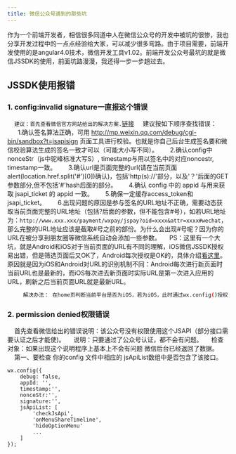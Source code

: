 ```yaml
---
title: 微信公众号遇到的那些坑
---
```

作为一个前端开发者，相信很多同道中人在微信公众号的开发中被坑的很惨，我也分享开发过程中的一点点经验给大家，可以减少很多弯路。由于项目需要，前端开发使用的是angular4.0技术，微信开发工具v1.02。前端开发公众号最坑的就是微信JSSDK的使用，前面坑路漫漫，我还得一步一步趟过去。

## JSSDK使用报错

### 1. config:invalid signature一直报这个错误
&nbsp;&nbsp;&nbsp;&nbsp;`建议：首先查看微信官方网站给出的解决方案.`[链接](http://mp.weixin.qq.com/wiki/7/aaa137b55fb2e0456bf8dd9148dd613f.html)
&nbsp;&nbsp;&nbsp;&nbsp;建议按如下顺序查找错误：
&nbsp;&nbsp;&nbsp;&nbsp;&nbsp;&nbsp;1.确认签名算法正确，可用 http://mp.weixin.qq.com/debug/cgi-bin/sandbox?t=jsapisign 页面工具进行校验。也就是你自己后台生成签名要和微信校验算法生成的签名一致才可以（可能大小写不同）。
&nbsp;&nbsp;&nbsp;&nbsp;&nbsp;&nbsp;2.确认config中nonceStr（js中驼峰标准大写S）, timestamp与用以签名中的对应noncestr, timestamp一致。
  &nbsp;&nbsp;&nbsp;&nbsp;&nbsp;&nbsp;3.确认url是页面完整的url(请在当前页面alert(location.href.split('#')[0])确认)，包括'http(s)://'部分，以及'？'后面的GET参数部分,但不包括'#'hash后面的部分。
  &nbsp;&nbsp;&nbsp;&nbsp;&nbsp;&nbsp;4.确认 config 中的 appid 与用来获取 jsapi_ticket 的 appid 一致。
  &nbsp;&nbsp;&nbsp;&nbsp;&nbsp;&nbsp;5.确保一定缓存access_token和jsapi_ticket。
&nbsp;&nbsp;&nbsp;&nbsp;&nbsp;&nbsp;6.出现问题的原因是参与签名的URL地址不正确，需要动态获取当前页面完整的URL地址（包括?后面的参数，但不能包含#号），如若URL地址为：`http://www.xxx.xxx/payment/wxpay/jspay?oid=xxxx&attr=xxxx#wechat`，那么完整的URL地址应该是截取#号之前的部份。为什么会出现#号呢？因为你的URL在被分享到朋友圈等微信系统自动会添加一些参数。
&nbsp;&nbsp;&nbsp;&nbsp;PS：这里有一个大坑，就是Android和iOS对于当前页面的URL有不同的理解，iOS微信JSSDK授权易出错，但是筛选页面后又OK了，Android每次授权是OK的，具体介绍[看这里](https://gitissue.com/issues/5ab609afefbdd46ca4725b98)。原因就是因为iOS和Android对URL的识别机制不同：Android每次进行新页面时当前URL也是最新的，而iOS每次进去新页面时实际URL是第一次进入应用的URL，刷新之后当前页面URL就是最新URL。
``` bash
     解决办法： 在home页判断当前平台是否为iOS，若为iOS，此时通过wx.config()授权，获取直接通过window.location.href链接跳转来改变当前页面URL
```

### 2. permission denied权限错误
&nbsp;&nbsp;&nbsp;&nbsp;首先查看微信给出的错误说明：该公众号没有权限使用这个JSAPI（部分接口需要认证之后才能使)。
&nbsp;&nbsp;&nbsp;&nbsp;说明：只要通过了公众号认证，都不会有问题。
&nbsp;&nbsp;&nbsp;&nbsp;检查对象：如果出现这个说明程序上基本上不会有问题 微信后台已经返回了数据。
&nbsp;&nbsp;&nbsp;&nbsp;第一、要检查 你的config 文件中相应的 jsApiList数组中是否包含了该接口。
```
wx.config({
    debug: false,
    appId: '',
	timestamp:'',
	nonceStr:'',
	signature:'',
	jsApiList: [
	    'checkJsApi',
	    'onMenuShareTimeline',
	    'hideOptionMenu'
	    ...
	]
});
```
